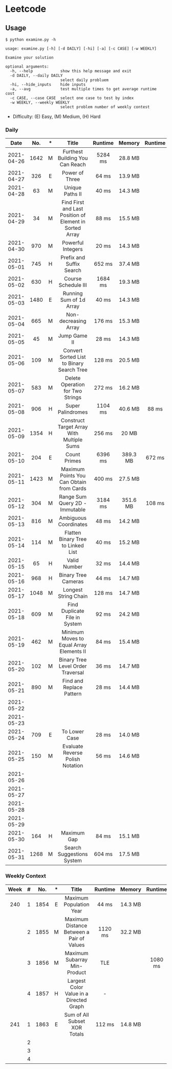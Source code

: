 # Leetcode
## Usage
```
$ python examine.py -h

usage: examine.py [-h] [-d DAILY] [-hi] [-a] [-c CASE] [-w WEEKLY]

Examine your solution

optional arguments:
  -h, --help            show this help message and exit
  -d DAILY, --daily DAILY
                        select daily probluem
  -hi, --hide_inputs    hide inputs
  -a, --avg             test multiple times to get average runtime cost
  -c CASE, --case CASE  select one case to test by index
  -w WEEKLY, --weekly WEEKLY
                        select problem number of weekly contest
```
* Difficulty: (E) Easy, (M) Medium, (H) Hard

### Daily ###
|Date      |No.  |*   |Title                                                  |Runtime|Memory  |Runtime|Memory  |
|:--------:|:---:|:--:|:-----------------------------------------------------:|:-----:|:------:|:-----:|:------:|
|2021-04-26|1642 |M   |Furthest Building You Can Reach                        |5284 ms|28.8  MB|       |        |
|2021-04-27|326  |E   |Power of Three                                         |64   ms|13.9  MB|       |        |
|2021-04-28|63   |M   |Unique Paths II                                        |40   ms|14.3  MB|       |        |
|2021-04-29|34   |M   |Find First and Last Position of Element in Sorted Array|88   ms|15.5  MB|       |        |
|2021-04-30|970  |M   |Powerful Integers                                      |20   ms|14.3  MB|       |        |
|2021-05-01|745  |H   |Prefix and Suffix Search                               |652  ms|37.4  MB|       |        |
|2021-05-02|630  |H   |Course Schedule III                                    |1684 ms|19.3  MB|       |        |
|2021-05-03|1480 |E   |Running Sum of 1d Array                                |40   ms|14.3  MB|       |        |
|2021-05-04|665  |M   |Non-decreasing Array                                   |176  ms|15.3  MB|       |        |
|2021-05-05|45   |M   |Jump Game II                                           |28   ms|14.3  MB|       |        |
|2021-05-06|109  |M   |Convert Sorted List to Binary Search Tree              |128  ms|20.5  MB|       |        |
|2021-05-07|583  |M   |Delete Operation for Two Strings                       |272  ms|16.2  MB|       |        |
|2021-05-08|906  |H   |Super Palindromes                                      |1104 ms|40.6  MB|88   ms|14.4  MB|
|2021-05-09|1354 |H   |Construct Target Array With Multiple Sums              |256  ms|20    MB|       |        |
|2021-05-10|204  |E   |Count Primes                                           |6396 ms|389.3 MB|672  ms|91.9  MB|
|2021-05-11|1423 |M   |Maximum Points You Can Obtain from Cards               |400  ms|27.5  MB|       |        |
|2021-05-12|304  |M   |Range Sum Query 2D - Immutable                         |3184 ms|351.6 MB|108  ms|17.6  MB|
|2021-05-13|816  |M   |Ambiguous Coordinates                                  |48   ms|14.2  MB|       |        |
|2021-05-14|114  |M   |Flatten Binary Tree to Linked List                     |40   ms|15.2  MB|       |        |
|2021-05-15|65   |H   |Valid Number                                           |32   ms|14.4  MB|       |        |
|2021-05-16|968  |H   |Binary Tree Cameras                                    |44   ms|14.7  MB|       |        |
|2021-05-17|1048 |M   |Longest String Chain                                   |128  ms|14.7  MB|       |        |
|2021-05-18|609  |M   |Find Duplicate File in System                          |92   ms|24.2  MB|       |        |
|2021-05-19|462  |M   |Minimum Moves to Equal Array Elements II               |84   ms|15.4  MB|       |        |
|2021-05-20|102  |M   |Binary Tree Level Order Traversal                      |36   ms|14.7  MB|       |        |
|2021-05-21|890  |M   |Find and Replace Pattern                               |28   ms|14.4  MB|       |        |
|2021-05-22|     |    |                                                       |       |        |       |        |
|2021-05-23|     |    |                                                       |       |        |       |        |
|2021-05-24|709  |E   |To Lower Case                                          |28   ms|14.0  MB|       |        |
|2021-05-25|150  |M   |Evaluate Reverse Polish Notation                       |56   ms|14.6  MB|       |        |
|2021-05-26|     |    |                                                       |       |        |       |        |
|2021-05-27|     |    |                                                       |       |        |       |        |
|2021-05-28|     |    |                                                       |       |        |       |        |
|2021-05-29|     |    |                                                       |       |        |       |        |
|2021-05-30|164  |H   |Maximum Gap                                            |84   ms|15.1  MB|       |        |
|2021-05-31|1268 |M   |Search Suggestions System                              |604  ms|17.5  MB|       |        |

### Weekly Context ###
|Week |#    |No.  |*   |Title                                              |Runtime|Memory  |Runtime|Memory  |
|:---:|:---:|:---:|:--:|:-------------------------------------------------:|:-----:|:------:|:-----:|:------:|
|240  |1    |1854 |E   |Maximum Population Year                            |44   ms|14.3  MB|       |        |
|     |2    |1855 |M   |Maximum Distance Between a Pair of Values          |1120 ms|32.2  MB|       |        |
|     |3    |1856 |M   |Maximum Subarray Min-Product                       |TLE    |        |1080 ms|25.8  MB|
|     |4    |1857 |H   |Largest Color Value in a Directed Graph            |-      |        |       |        |
|241  |1    |1863 |E   |Sum of All Subset XOR Totals                       |112  ms|14.8  MB|       |        |
|     |2    |     |    |                                                   |       |        |       |        |
|     |3    |     |    |                                                   |       |        |       |        |
|     |4    |     |    |                                                   |       |        |       |        |
